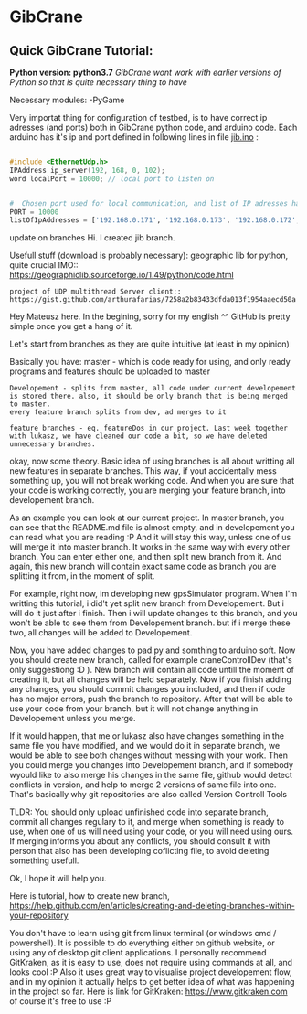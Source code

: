 # GibCrane 

## Quick GibCrane Tutorial:

**Python version: python3.7**
    *GibCrane wont work with earlier versions of Python so that is quite necessary thing to have*

Necessary modules:
    -PyGame

Very importat thing for configuration of testbed, is to have correct ip adresses (and ports) both in GibCrane python code, and arduino code. Each arduino has it's ip and port defined in following lines in file [jib.ino](https://github.com/lukaszbos/CraneSoftware/blob/jib/jib/jib.ino) :
```cpp

#include <EthernetUdp.h>
IPAddress ip_server(192, 168, 0, 102);
word localPort = 10000; // local port to listen on

```


```python

#  Chosen port used for local communication, and list of IP adresses hardcoded in arduino
PORT = 10000
listOfIpAddresses = ['192.168.0.171', '192.168.0.173', '192.168.0.172', '192.168.0.174']

```


update on branches
Hi. I created jib branch.



Usefull stuff (download is probably necessary):
    geographic lib for python, quite crucial IMO:: https://geographiclib.sourceforge.io/1.49/python/code.html 

    project of UDP multithread Server client:: https://gist.github.com/arthurafarias/7258a2b83433dfda013f1954aaecd50a


Hey Mateusz here. 
In the begining, sorry for my english ^^
GitHub is pretty simple once you get a hang of it.

Let's start from branches as they are quite intuitive  (at least in my opinion)

Basically you have:
    master - which is code ready for using, and only ready programs and features should be uploaded to master 

    Developement - splits from master, all code under current developement is stored there. also, it should be only branch that is being merged to master.
    every feature branch splits from dev, ad merges to it

    feature branches - eq. featureDos in our project. Last week together with lukasz, we have cleaned our code a bit, so we have deleted unnecessary branches.


okay, now some theory.
Basic idea of using branches is all about writting all new features in separate branches. 
This way, if yout accidentally mess something up, you will not break working code. And when you are 
sure that your code is working correctly, you are merging your feature branch, into developement branch.

As an example you can look at our current project. In master branch, you can see that the README.md file is 
almost empty, and in developement you can read what you are reading :P And it will stay this way, unless one of us will 
merge it into master branch.
It works in the same way with every other branch. You can enter either one, and then split new branch from it. 
And again, this new branch will contain exact same code as branch you are splitting it from, in the moment of split.

For example, right now, im developing new gpsSimulator program. When I'm writting this tutorial, i did't yet split new branch from Developement.
But i will do it just after i finish. Then i will update changes to this branch, and you won't be able to see them from Developement branch. but if i merge these two, 
all changes will be added to Developement. 

Now, you have added changes to pad.py and somthing to arduino soft. Now you should create new branch, called for example craneControllDev (that's only suggestiong :D ). 
New branch will contain all code untill the moment of creating it, but all changes will be held separately. Now if you finish adding any changes, 
you should commit changes you included, and then if code has no major errors, push the branch to repository. After that will be able to use your code from your branch, 
but it will not change anything in Developement unless you merge. 

If it would happen, that me or lukasz also have changes something 
in the same file you have modified, and we would do it in separate branch, we would be able to see both changes without messing with your
work. Then you could merge you changes into Developement branch, and if somebody wyould like to also merge his changes in the same file,
github would detect conflicts in version, and help to merge 2 versions of same file into one. 
That's basically why git repositories are also called Version Controll Tools



TLDR:   You should only upload unfinished code into separate branch, commit all changes regulary to it, and merge when something is ready to use, 
when one of us will need using your code, or you will need using ours. If merging informs you about any conflicts, you should consult it with person that also has been 
developing coflicting file, to avoid deleting something usefull.  

Ok, I hope it will help you.

Here is tutorial, how to create new branch, 
    https://help.github.com/en/articles/creating-and-deleting-branches-within-your-repository

You don't have to learn using git from linux terminal (or windows cmd / powershell). It is possible to do everything either on github website,
or using any of desktop git client applications. I personally recommend GitKraken, as it is easy to use, does not require using commands at all, 
and looks cool :P Also it uses great way to visualise project developement flow, and in my opinion it actually helps to get better idea of what 
was happening in the project so far. Here is link for GitKraken: 
    https://www.gitkraken.com 
of course it's free to use :P 

